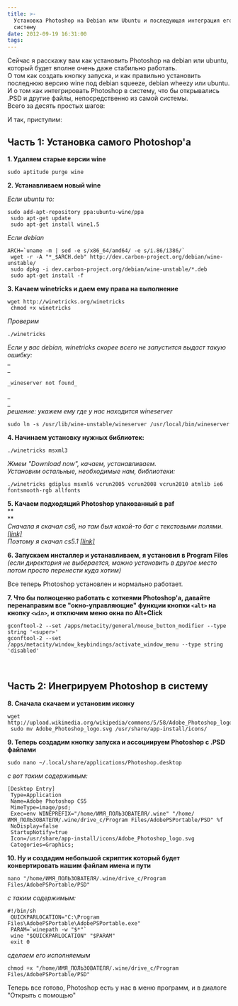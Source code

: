 ```yaml
---
title: >-
  Установка Photoshop на Debian или Ubuntu и последующая интеграция его в
  систему
date: 2012-09-19 16:31:00
tags:
---
```


Сейчас я расскажу вам как установить Photoshop на debian или ubuntu, который будет вполне очень даже стабильно работать.  
О том как создать кнопку запуска, и как правильно установить последнюю версию wine под debian squeeze, debian wheezy или ubuntu.  
И о том как интегрировать Photoshop в систему, что бы открывались .PSD и другие файлы, непосредственно из самой системы.  
Всего за десять простых шагов:
<!-- more -->

И так, приступим:

## **Часть 1: Установка самого Photoshop'а**

  
**1\. Удаляем старые версии wine**
    
    
    sudo aptitude purge wine

  
**2\. Устанавливаем новый wine**

_Если ubuntu то:_
    
    
    sudo add-apt-repository ppa:ubuntu-wine/ppa  
     sudo apt-get update  
     sudo apt-get install wine1.5

  
_Если debian_
    
    
    ARCH=`uname -m | sed -e s/x86_64/amd64/ -e s/i.86/i386/`  
     wget -r -A "*_$ARCH.deb" http://dev.carbon-project.org/debian/wine-unstable/  
     sudo dpkg -i dev.carbon-project.org/debian/wine-unstable/*.deb  
     sudo apt-get install -f

  
**3\. Качаем winetricks и даем ему права на выполнение**
    
    
    wget http://winetricks.org/winetricks  
     chmod +x winetricks

  
_Проверим_
    
    
    ./winetricks

  
_Если у вас debian, winetricks скорее всего не запустится выдаст такую ошибку:_  
_  
_
    
    
    _wineserver not found_

_  
_  
_решение: укажем ему где у нас находится wineserver_
    
    
    sudo ln -s /usr/lib/wine-unstable/wineserver /usr/local/bin/wineserver

  
**4\. Начинаем установку нужных библиотек:**
    
    
    ./winetricks msxml3

  
_Жмем "Download now", качаем, устанавливаем._  
_Установим остальные, необходимые нам, библиотеки:_
    
    
    ./winetricks gdiplus msxml6 vcrun2005 vcrun2008 vcrun2010 atmlib ie6 fontsmooth-rgb allfonts

  
**5\. Качаем подходящий Photoshop упакованный в paf**  
**  
**  
_Сначала я скачал cs6, но там был какой-то баг с текстовыми полями. [[link]][1]_  
_Поэтому я скачал cs5.1 [[link]][2]_

**6\. Запускаем инсталлер и устанавливаем, я установил в Program Files**  
_(если директория не выберается, можно установить в другое место потом просто перенести куда хотим)_

Все теперь Photoshop установлен и нормально работает.

**7\. Что бы полноценно работать с хоткеями Photoshop'a, давайте перенаправим все "окно-управляющие" функции кнопки `<alt>` на кнопку `<win>`, и отключим меню окна по Alt+Click**
    
    
    gconftool-2 --set /apps/metacity/general/mouse_button_modifier --type string '<super>'  
    gconftool-2 --set /apps/metacity/window_keybindings/activate_window_menu --type string 'disabled'

&nbsp;

## **Часть 2: Инегрируем Photoshop в систему**

  
**8\. Сначала скачаем и установим иконку**
    
    
    wget http://upload.wikimedia.org/wikipedia/commons/5/58/Adobe_Photoshop_logo.svg  
     sudo mv Adobe_Photoshop_logo.svg /usr/share/app-install/icons/

  
**9\. Теперь создадим кнопку запуска и ассоциируем Photoshop с .PSD файлами**
    
    
    sudo nano ~/.local/share/applications/Photoshop.desktop

  
_с вот таким содержимым:_
    
    
    [Desktop Entry]  
     Type=Application  
     Name=Adobe Photoshop CS5  
     MimeType=image/psd;  
     Exec=env WINEPREFIX="/home/ИМЯ_ПОЛЬЗОВАТЕЛЯ/.wine" "/home/ИМЯ_ПОЛЬЗОВАТЕЛЯ/.wine/drive_c/Program Files/AdobePSPortable/PSD" %f  
     NoDisplay=false  
     StartupNotify=true  
     Icon=/usr/share/app-install/icons/Adobe_Photoshop_logo.svg  
     Categories=Graphics;

  
**10\. Ну и создадим небольшой скриптик который будет конвертировать нашим файлам имена и пути**
    
    
    nano "/home/ИМЯ_ПОЛЬЗОВАТЕЛЯ/.wine/drive_c/Program Files/AdobePSPortable/PSD"

  
_с таким содержимым:_
    
    
    #!/bin/sh  
     QUICKPARLOCATION="C:\Program Files\AdobePSPortable\AdobePSPortable.exe"  
     PARAM=`winepath -w "$*"`  
     wine "$QUICKPARLOCATION" "$PARAM"  
     exit 0

  
_сделаем его исполняемым_
    
    
    chmod +x "/home/ИМЯ_ПОЛЬЗОВАТЕЛЯ/.wine/drive_c/Program Files/AdobePSPortable/PSD"

Теперь все готово, Photoshop есть у нас в меню программ, и в диалоге "Открыть с помощью"

[1]: http://thepiratebay.se/torrent/7266185
[2]: http://thepiratebay.se/torrent/6908484/Adobe_Photoshop_CS5.1_Portable_Multilingual_%28PAF%29

